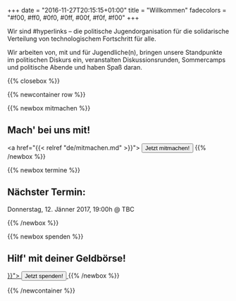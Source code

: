 +++
date = "2016-11-27T20:15:15+01:00"
title = "Willkommen"
fadecolors = "#f00, #ff0, #0f0, #0ff, #00f, #f0f, #f00"
+++

Wir sind #hyperlinks – die politische Jugendorganisation für die solidarische Verteilung von technologischem Fortschritt für alle.

Wir arbeiten von, mit und für Jugendliche(n), bringen unsere Standpunkte im politischen Diskurs ein, veranstalten Diskussionsrunden, Sommercamps und politische Abende und haben Spaß daran.

{{% closebox %}}

{{% newcontainer row %}}

{{% newbox mitmachen %}}
## Mach' bei uns mit!
<a href="{{< relref "de/mitmachen.md" >}}">
	<button class="yellow">Jetzt mitmachen!</button>
</a>
{{% /newbox %}}

{{% newbox termine %}}
<h2>Nächster Termin:</h2>
<p>Donnerstag, 12. Jänner 2017, 19:00h @ TBC</p>
{{% /newbox %}}

{{% newbox spenden %}}
<h2>Hilf' mit deiner Geldbörse!</h2>
<a href="{{< relref "de/spenden.md" >}}">
	<button class="yellow">Jetzt&nbsp;spenden!</button>
</a>
{{% /newbox %}}

{{% /newcontainer %}}
